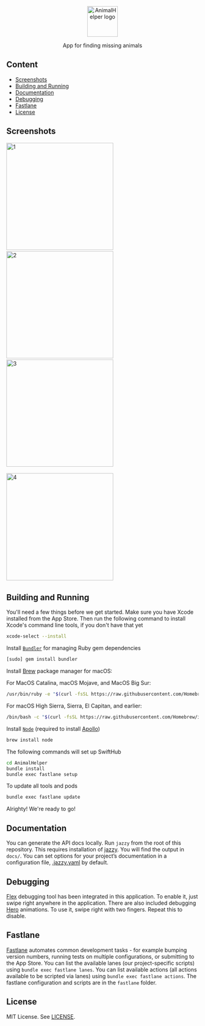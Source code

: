 <p align="center">
  <img src="https://github.com/Lon03/SocialAnimalHelper/blob/main/screenshots/logos.svg" alt="AnimalHelper logo" height="80" >
</p>

<p align="center">
    App for finding missing animals
</p>

## Content
- [Screenshots](#screenshots)
- [Building and Running](#building-and-running)
- [Documentation](#documentation)
- [Debugging](#debugging)
- [Fastlane](#fastlane)
- [License](#license)

## Screenshots

<img alt="1" src="https://github.com/Lon03/SocialAnimalHelper/blob/main/screenshots/1.png?raw=true" width="280">&nbsp;
<img alt="2" src="https://github.com/Lon03/SocialAnimalHelper/blob/main/screenshots/2.png?raw=true" width="280">&nbsp;
<img alt="3" src="https://github.com/Lon03/SocialAnimalHelper/blob/main/screenshots/3.png?raw=true" width="280">&nbsp;

<img alt="4" src="https://github.com/Lon03/SocialAnimalHelper/blob/main/screenshots/4.png?raw=true" width="280">&nbsp;

## Building and Running

You'll need a few things before we get started. 
Make sure you have Xcode installed from the App Store. 
Then run the following command to install Xcode's command line tools, if you don't have that yet
```sh
xcode-select --install
```

Install [`Bundler`](https://bundler.io) for managing Ruby gem dependencies
```sh
[sudo] gem install bundler
```

Install [Brew](https://github.com/Homebrew/brew) package manager for macOS:

For MacOS Catalina, macOS Mojave, and MacOS Big Sur:
```sh
/usr/bin/ruby -e "$(curl -fsSL https://raw.githubusercontent.com/Homebrew/install/master/install)"
```

For macOS High Sierra, Sierra, El Capitan, and earlier:
```sh
/bin/bash -c "$(curl -fsSL https://raw.githubusercontent.com/Homebrew/install/master/install.sh)"
```

Install [`Node`](https://nodejs.org/en/) (required to install [Apollo](https://github.com/apollographql/apollo-ios))
```sh
brew install node
```

The following commands will set up SwiftHub
```sh
cd AnimalHelper
bundle install
bundle exec fastlane setup
```

To update all tools and pods
```sh
bundle exec fastlane update
```

Alrighty! We're ready to go!

## Documentation
You can generate the API docs locally. Run `jazzy` from the root of this repository. This requires installation of [jazzy](https://github.com/realm/jazzy/). You will find the output in `docs/`. You can set options for your project’s documentation in a configuration file, [.jazzy.yaml](https://github.com/Lon03/SocialAnimalHelper/blob/main/.jazzy.yaml) by default.

## Debugging
[Flex](https://github.com/Flipboard/FLEX) debugging tool has been integrated in this application. To enable it, just swipe right anywhere in the application.
There are also included debugging [Hero](https://github.com/HeroTransitions/Hero) animations. To use it, swipe right with two fingers. Repeat this to disable.

## Fastlane

[Fastlane](https://fastlane.tools) automates common development tasks - for example bumping version numbers, running tests on multiple configurations, or submitting to the App Store. You can list the available lanes (our project-specific scripts) using `bundle exec fastlane lanes`. You can list available actions (all actions available to be scripted via lanes) using `bundle exec fastlane actions`. The fastlane configuration and scripts are in the `fastlane` folder.

## License
MIT License. See [LICENSE]().

